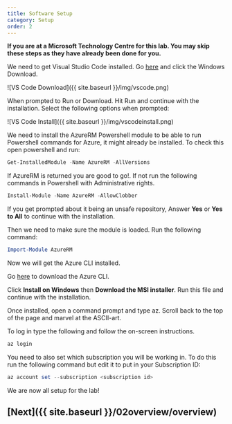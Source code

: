 ```yaml
---
title: Software Setup
category: Setup
order: 2
---
```


**If you are at a Microsoft Technology Centre for this lab. You may skip these steps as they have already been done for you.**


We need to get Visual Studio Code installed. Go [here](https://code.visualstudio.com/Download) and click the Windows Download.

![VS Code Download]({{ site.baseurl }}/img/vscode.png)

When prompted to Run or Download. Hit Run and continue with the installation. Select the following options when prompted:

![VS Code Install]({{ site.baseurl }}/img/vscodeinstall.png)

We need to install the AzureRM Powershell module to be able to run Powershell commands for Azure, it might already be installed. To check this open powershell and run: 

```powershell
Get-InstalledModule -Name AzureRM -AllVersions
```

If AzureRM is returned you are good to go!. If not run the following commands in Powershell with Administrative rights.

```powershell
Install-Module -Name AzureRM -AllowClobber
```

If you get prompted about it being an unsafe repository, Answer **Yes** or **Yes to All** to continue with the installation.

Then we need to make sure the module is loaded. Run the following command:

```powershell 
Import-Module AzureRM
```

Now we will get the Azure CLI installed.

Go [here](https://docs.microsoft.com/en-us/cli/azure/install-azure-cli) to download the Azure CLI. 

Click **Install on Windows** then **Download the MSI installer**. Run this file and continue with the installation.

Once installed, open a command prompt and type az. Scroll back to the top of the page and marvel at the ASCII-art.

To log in type the following and follow the on-screen instructions.

```powershell
az login
``` 

You need to also set which subscription you will be working in. To do this run the following command but edit it to put in your Subscription ID: 

```powershell
az account set --subscription <subscription id>
```

We are now all setup for the lab!

## [Next]({{ site.baseurl }}/02overview/overview)
